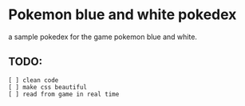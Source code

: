# Pokemon blue and white pokedex

a sample pokedex for the game pokemon blue and white.

## TODO:

    [ ] clean code
    [ ] make css beautiful
    [ ] read from game in real time
